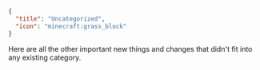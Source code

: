```json
{
  "title": "Uncategorized",
  "icon": "minecraft:grass_block"
}
```

Here are all the other important new things and changes that didn't fit into any existing category.